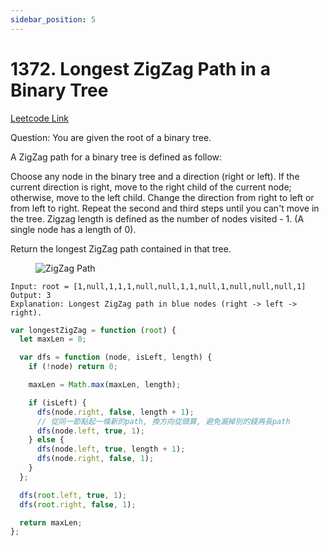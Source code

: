 ```yaml
---
sidebar_position: 5
---
```


# 1372. Longest ZigZag Path in a Binary Tree

[Leetcode Link](https://leetcode.com/problems/longest-zigzag-path-in-a-binary-tree/)

Question:
You are given the root of a binary tree.

A ZigZag path for a binary tree is defined as follow:

Choose any node in the binary tree and a direction (right or left).
If the current direction is right, move to the right child of the current node; otherwise, move to the left child.
Change the direction from right to left or from left to right.
Repeat the second and third steps until you can't move in the tree.
Zigzag length is defined as the number of nodes visited - 1. (A single node has a length of 0).

Return the longest ZigZag path contained in that tree.

<figure>
    <img src="/img/leet/1372.png" alt="ZigZag Path" />
</figure>

```
Input: root = [1,null,1,1,1,null,null,1,1,null,1,null,null,null,1]
Output: 3
Explanation: Longest ZigZag path in blue nodes (right -> left -> right).
```

```js
var longestZigZag = function (root) {
  let maxLen = 0;

  var dfs = function (node, isLeft, length) {
    if (!node) return 0;

    maxLen = Math.max(maxLen, length);

    if (isLeft) {
      dfs(node.right, false, length + 1);
      // 從同一節點起一條新的path, 換方向從頭算, 避免漏掉別的錢再長path
      dfs(node.left, true, 1);
    } else {
      dfs(node.left, true, length + 1);
      dfs(node.right, false, 1);
    }
  };

  dfs(root.left, true, 1);
  dfs(root.right, false, 1);

  return maxLen;
};
```
